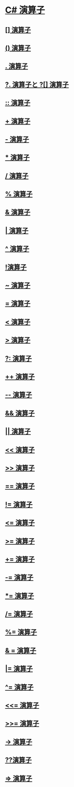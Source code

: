 # [C# 演算子](index.md)
## [[] 演算子](index-operator.md)
## [() 演算子](invocation-operator.md)
## [. 演算子](member-access-operator.md)
## [?. 演算子と ?[] 演算子](null-conditional-operators.md)
## [:: 演算子](namespace-alias-qualifer.md)
## [+ 演算子](addition-operator.md)
## [- 演算子](subtraction-operator.md)
## [* 演算子](multiplication-operator.md)
## [/ 演算子](division-operator.md)
## [% 演算子](modulus-operator.md)
## [& 演算子](and-operator.md)
## [| 演算子](or-operator.md)
## [^ 演算子](xor-operator.md)
## [!演算子](logical-negation-operator.md)
## [~ 演算子](bitwise-complement-operator.md)
## [= 演算子](assignment-operator.md)
## [< 演算子](less-than-operator.md)
## [> 演算子](greater-than-operator.md)
## [?: 演算子](conditional-operator.md)
## [++ 演算子](increment-operator.md)
## [-- 演算子](decrement-operator.md)
## [&& 演算子](conditional-and-operator.md)
## [|| 演算子](conditional-or-operator.md)
## [<< 演算子](left-shift-operator.md)
## [>> 演算子](right-shift-operator.md)
## [== 演算子](equality-comparison-operator.md)
## [!= 演算子](not-equal-operator.md)
## [<= 演算子](less-than-equal-operator.md)
## [>= 演算子](greater-than-equal-operator.md)
## [+= 演算子](addition-assignment-operator.md)
## [-= 演算子](subtraction-assignment-operator.md)
## [*= 演算子](multiplication-assignment-operator.md)
## [/= 演算子](division-assignment-operator.md)
## [%= 演算子](modulus-assignment-operator.md)
## [& = 演算子](and-assignment-operator.md)
## [|= 演算子](or-assignment-operator.md)
## [^= 演算子](xor-assignment-operator.md)
## [<<= 演算子](left-shift-assignment-operator.md)
## [>>= 演算子](right-shift-assignment-operator.md)
## [-> 演算子](dereference-operator.md)
## [??演算子](null-coalescing-operator.md)
## [=> 演算子](lambda-operator.md)
